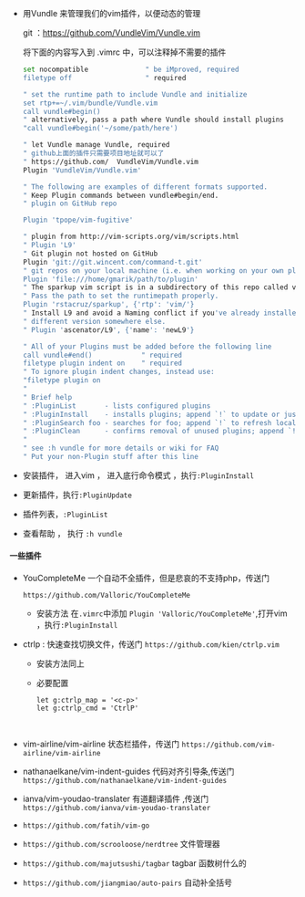 - 用Vundle 来管理我们的vim插件，以便动态的管理

  git ：https://github.com/VundleVim/Vundle.vim 

  将下面的内容写入到 .vimrc 中，可以注释掉不需要的插件

  ```bash
  set nocompatible              " be iMproved, required
  filetype off                  " required

  " set the runtime path to include Vundle and initialize
  set rtp+=~/.vim/bundle/Vundle.vim
  call vundle#begin()
  " alternatively, pass a path where Vundle should install plugins
  "call vundle#begin('~/some/path/here')

  " let Vundle manage Vundle, required
  " github上面的插件只需要项目地址就可以了
  " https://github.com/  VundleVim/Vundle.vim
  Plugin 'VundleVim/Vundle.vim'

  " The following are examples of different formats supported.
  " Keep Plugin commands between vundle#begin/end.
  " plugin on GitHub repo

  Plugin 'tpope/vim-fugitive'

  " plugin from http://vim-scripts.org/vim/scripts.html
  " Plugin 'L9'
  " Git plugin not hosted on GitHub
  Plugin 'git://git.wincent.com/command-t.git'
  " git repos on your local machine (i.e. when working on your own plugin)
  Plugin 'file:///home/gmarik/path/to/plugin'
  " The sparkup vim script is in a subdirectory of this repo called vim.
  " Pass the path to set the runtimepath properly.
  Plugin 'rstacruz/sparkup', {'rtp': 'vim/'}
  " Install L9 and avoid a Naming conflict if you've already installed a
  " different version somewhere else.
  " Plugin 'ascenator/L9', {'name': 'newL9'}

  " All of your Plugins must be added before the following line
  call vundle#end()            " required
  filetype plugin indent on    " required
  " To ignore plugin indent changes, instead use:
  "filetype plugin on
  "
  " Brief help
  " :PluginList       - lists configured plugins
  " :PluginInstall    - installs plugins; append `!` to update or just :PluginUpdate
  " :PluginSearch foo - searches for foo; append `!` to refresh local cache
  " :PluginClean      - confirms removal of unused plugins; append `!` to auto-approve removal
  "
  " see :h vundle for more details or wiki for FAQ
  " Put your non-Plugin stuff after this line
  ```

- 安装插件， 进入vim ， 进入底行命令模式 ，执行`:PluginInstall` 

- 更新插件，执行`:PluginUpdate`

- 插件列表，`:PluginList`

- 查看帮助 ， 执行 `:h vundle`

#### 一些插件

- YouCompleteMe 一个自动不全插件，但是悲哀的不支持php，传送门

  `https://github.com/Valloric/YouCompleteMe`

  - 安装方法 在`.vimrc`中添加 `Plugin 'Valloric/YouCompleteMe'`,打开vim ，执行`:PluginInstall`

- ctrlp : 快速查找切换文件，传送门 `https://github.com/kien/ctrlp.vim`

  - 安装方法同上

  - 必要配置

    ```visual basic
    let g:ctrlp_map = '<c-p>'
    let g:ctrlp_cmd = 'CtrlP'
    ```

    ​

- vim-airline/vim-airline  状态栏插件，传送门 `https://github.com/vim-airline/vim-airline`

- nathanaelkane/vim-indent-guides  代码对齐引导条,传送门 `https://github.com/nathanaelkane/vim-indent-guides`

- ianva/vim-youdao-translater  有道翻译插件  ,传送门`https://github.com/ianva/vim-youdao-translater`

- `https://github.com/fatih/vim-go `

- `https://github.com/scrooloose/nerdtree`   文件管理器

- `https://github.com/majutsushi/tagbar`   tagbar 函数树什么的

- `https://github.com/jiangmiao/auto-pairs`   自动补全括号